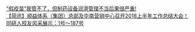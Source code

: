   
[“假疫苗”我管不了，但制药设备润滑管理不当后果很严重!](http://www.dianyue.me/archives/269/fj1ubw1wj2vx8y69/)  
[【简讯】顺益体系（集团）总部及华南营销中心召开2018上半年工作总结大会！](http://www.dianyue.me/archives/321/o670x2qtcitgn8wz/)  
[同研人校友风采展示：1号～187号](http://www.dianyue.me/archives/374/gonrp3jc0vcu1vgq/)